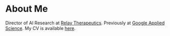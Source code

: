 # About Me
Director of AI Research at [Relay Therapeutics](https://relaytx.com/). Previously at [Google Applied Science](https://research.google/teams/applied-science/). My CV is available [here](cv.md).
